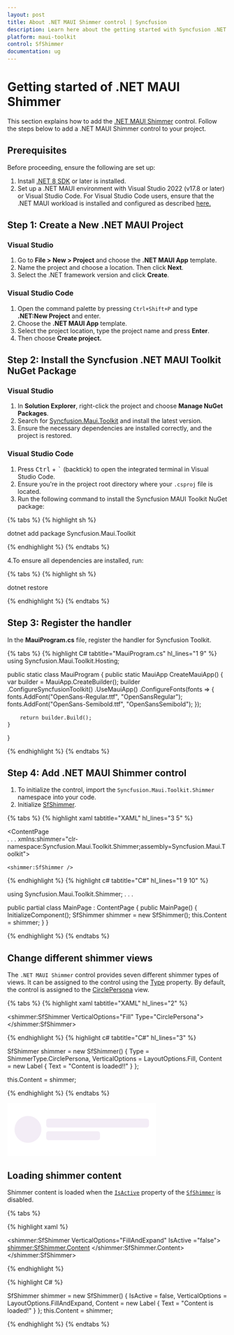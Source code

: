 ```yaml
---
layout: post
title: About .NET MAUI Shimmer control | Syncfusion
description: Learn here about the getting started with Syncfusion .NET MAUI Shimmer (SfShimmer) control, its elements and more.
platform: maui-toolkit
control: SfShimmer
documentation: ug
---
```


# Getting started of .NET MAUI Shimmer

This section explains how to add the [.NET MAUI Shimmer](https://help.syncfusion.com/cr/maui-toolkit/Syncfusion.Maui.Toolkit.Shimmer.SfShimmer.html) control. Follow the steps below to add a .NET MAUI Shimmer control to your project.

## Prerequisites

Before proceeding, ensure the following are set up:
 1. Install [.NET 8 SDK](https://dotnet.microsoft.com/en-us/download/dotnet/8.0) or later is installed.
 2. Set up a .NET MAUI environment with Visual Studio 2022 (v17.8 or later) or Visual Studio Code. For Visual Studio Code users, ensure that the .NET MAUI workload is installed and configured as described [here.](https://learn.microsoft.com/en-us/dotnet/maui/get-started/installation?view=net-maui-8.0&tabs=visual-studio-code)

## Step 1: Create a New .NET MAUI Project

### Visual Studio

 1. Go to **File > New > Project** and choose the **.NET MAUI App** template.
 2. Name the project and choose a location. Then click **Next**.
 3. Select the .NET framework version and click **Create**.

### Visual Studio Code

 1. Open the command palette by pressing `Ctrl+Shift+P` and type **.NET:New Project** and enter.
 2. Choose the **.NET MAUI App** template.
 3. Select the project location, type the project name and press **Enter**.
 4. Then choose **Create project.**

## Step 2: Install the Syncfusion .NET MAUI Toolkit NuGet Package

### Visual Studio

 1. In **Solution Explorer**, right-click the project and choose **Manage NuGet Packages**.
 2. Search for [Syncfusion.Maui.Toolkit](https://www.nuget.org/packages/Syncfusion.Maui.Toolkit/) and install the latest version.
 3. Ensure the necessary dependencies are installed correctly, and the project is restored.

### Visual Studio Code

 1. Press <kbd>Ctrl</kbd> + <kbd>`</kbd> (backtick) to open the integrated terminal in Visual Studio Code.
 2. Ensure you're in the project root directory where your `.csproj` file is located.
 3. Run the following command to install the Syncfusion MAUI Toolkit NuGet package:

{% tabs %}
{% highlight sh %}

dotnet add package Syncfusion.Maui.Toolkit

{% endhighlight %}
{% endtabs %}

4.To ensure all dependencies are installed, run:

{% tabs %}
{% highlight sh %}

   dotnet restore

{% endhighlight %}
{% endtabs %}

## Step 3: Register the handler

In the **MauiProgram.cs** file, register the handler for Syncfusion Toolkit.

{% tabs %}
{% highlight C# tabtitle="MauiProgram.cs" hl_lines="1 9" %}    
using Syncfusion.Maui.Toolkit.Hosting;

public static class MauiProgram
{
	public static MauiApp CreateMauiApp()
	{
	    var builder = MauiApp.CreateBuilder();
		builder
			.ConfigureSyncfusionToolkit()
			.UseMauiApp<App>()
			.ConfigureFonts(fonts =>
			{
				fonts.AddFont("OpenSans-Regular.ttf", "OpenSansRegular");
				fonts.AddFont("OpenSans-Semibold.ttf", "OpenSansSemibold");
			});

		return builder.Build();
	}
}

{% endhighlight %}
{% endtabs %}

## Step 4: Add .NET MAUI Shimmer control

 1. To initialize the control, import the `Syncfusion.Maui.Toolkit.Shimmer` namespace into your code.
 2. Initialize [SfShimmer](https://help.syncfusion.com/cr/maui-toolkit/Syncfusion.Maui.Toolkit.Shimmer.SfShimmer.html).

{% tabs %}
{% highlight xaml tabtitle="XAML" hl_lines="3 5" %}

<ContentPage   
    . . .
    xmlns:shimmer="clr-namespace:Syncfusion.Maui.Toolkit.Shimmer;assembly=Syncfusion.Maui.Toolkit">

    <shimmer:SfShimmer />
</ContentPage>

{% endhighlight %}
{% highlight c# tabtitle="C#" hl_lines="1 9 10" %}

using Syncfusion.Maui.Toolkit.Shimmer;
. . .

public partial class MainPage : ContentPage
{
    public MainPage()
    {
        InitializeComponent();
        SfShimmer shimmer = new SfShimmer();
        this.Content = shimmer;
    }
}

{% endhighlight %}
{% endtabs %}

## Change different shimmer views

The `.NET MAUI Shimmer` control provides seven different shimmer types of views. It can be assigned to the control using the [Type](https://help.syncfusion.com/cr/maui-toolkit/Syncfusion.Maui.Toolkit.Shimmer.SfShimmer.html#Syncfusion_Maui_Toolkit_Shimmer_SfShimmer_Type) property. By default, the control is assigned to the [CirclePersona](https://help.syncfusion.com/cr/maui-toolkit/Syncfusion.Maui.Toolkit.Shimmer.ShimmerType.html#Syncfusion_Maui_Toolkit_Shimmer_ShimmerType_CirclePersona) view.

{% tabs %}
{% highlight xaml tabtitle="XAML" hl_lines="2" %}

<shimmer:SfShimmer VerticalOptions="Fill"
                   Type="CirclePersona">
    <StackLayout>
        <Label
            Text="Content is loaded!"
            HorizontalOptions="CenterAndExpand"
            VerticalOptions="CenterAndExpand">
        </Label>
    </StackLayout>
</shimmer:SfShimmer>

{% endhighlight %}
{% highlight c# tabtitle="C#" hl_lines="3" %}

SfShimmer shimmer = new SfShimmer()
{
    Type = ShimmerType.CirclePersona,
    VerticalOptions = LayoutOptions.Fill,
    Content = new Label
    {
        Text = "Content is loaded!!"
    }
};

this.Content = shimmer;

{% endhighlight %}
{% endtabs %}

![Circle persona Shimmer view in .NET MAUI.](images/overview/maui-circle-persona.gif)

## Loading shimmer content

Shimmer content is loaded when the [`IsActive`](https://help.syncfusion.com/cr/maui-toolkit/Syncfusion.Maui.Toolkit.Shimmer.SfShimmer.html#Syncfusion_Maui_Toolkit_Shimmer_SfShimmer_IsActive) property of the [`SfShimmer`](https://help.syncfusion.com/cr/maui-toolkit/Syncfusion.Maui.Toolkit.Shimmer.SfShimmer.html) is disabled.

{% tabs %} 

{% highlight xaml %} 

<shimmer:SfShimmer VerticalOptions="FillAndExpand" 
                   IsActive ="false">
    <shimmer:SfShimmer.Content>
        <StackLayout>
            <Label Text="Content is loaded!"/>
        </StackLayout>
    </shimmer:SfShimmer.Content>
</shimmer:SfShimmer>

{% endhighlight %}

{% highlight C# %} 

SfShimmer shimmer = new SfShimmer()
{
    IsActive = false,
    VerticalOptions = LayoutOptions.FillAndExpand,
    Content = new Label
    {
        Text = "Content is loaded!"
    }
};
this.Content = shimmer;

{% endhighlight %}
{% endtabs %}